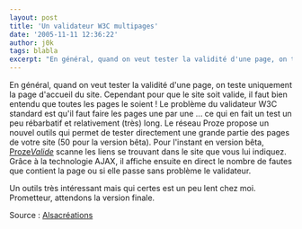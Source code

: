 ```yaml
---
layout: post
title: 'Un validateur W3C multipages'
date: '2005-11-11 12:36:22'
author: j0k
tags: blabla
excerpt: "En général, quand on veut tester la validité d'une page, on teste uniquement la page d'accueil du site. Cependant pour que le site soit valide, il faut bien entendu que toutes les pages le soient !     \nLe problème du validateur W3C standard est qu'il faut faire les pages une par une ... ce qui en fait un test un peu rébarbatif et relativement (très) long.  \n   …"
---
```


En général, quand on veut tester la validité d'une page, on teste uniquement la page d'accueil du site. Cependant pour que le site soit valide, il faut bien entendu que toutes les pages le soient !
Le problème du validateur W3C standard est qu'il faut faire les pages une par une ... ce qui en fait un test un peu rébarbatif et relativement (très) long.   Le réseau Proze propose un nouvel outils qui permet de tester directement une grande partie des pages de votre site (50 pour la version bêta). Pour l'instant en version bêta, [Proze*Valide*](http://www.proze.net/outils/validation-site.html) scanne les liens se trouvant dans le site que vous lui indiquez. Grâce à la technologie AJAX, il affiche ensuite en direct le nombre de fautes que contient la page ou si elle passe sans problème le validateur.

Un outils très intéressant mais qui certes est un peu lent chez moi. Prometteur, attendons la version finale.

Source : [Alsacréations](http://blog.alsacreations.com/2005/11/10/199-prozevalide-un-validateur-w3c-multipages)
